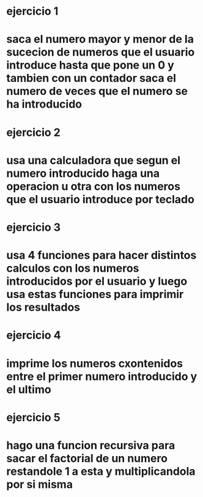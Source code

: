 # ejercicio 1
# saca el numero mayor y menor de la sucecion de numeros que el usuario introduce hasta que pone un 0 y tambien con un contador saca el numero de veces que el numero se ha introducido
# ejercicio 2
# usa una calculadora que segun el numero introducido haga una operacion u otra con los numeros que el usuario introduce por teclado
# ejercicio 3
# usa 4 funciones para hacer distintos calculos con los numeros introducidos por el usuario y luego usa estas funciones para imprimir los resultados
# ejercicio 4
# imprime los numeros cxontenidos entre el primer numero introducido y el ultimo
# ejercicio 5
# hago una funcion recursiva para sacar el factorial de un numero restandole 1 a esta y multiplicandola por si misma

